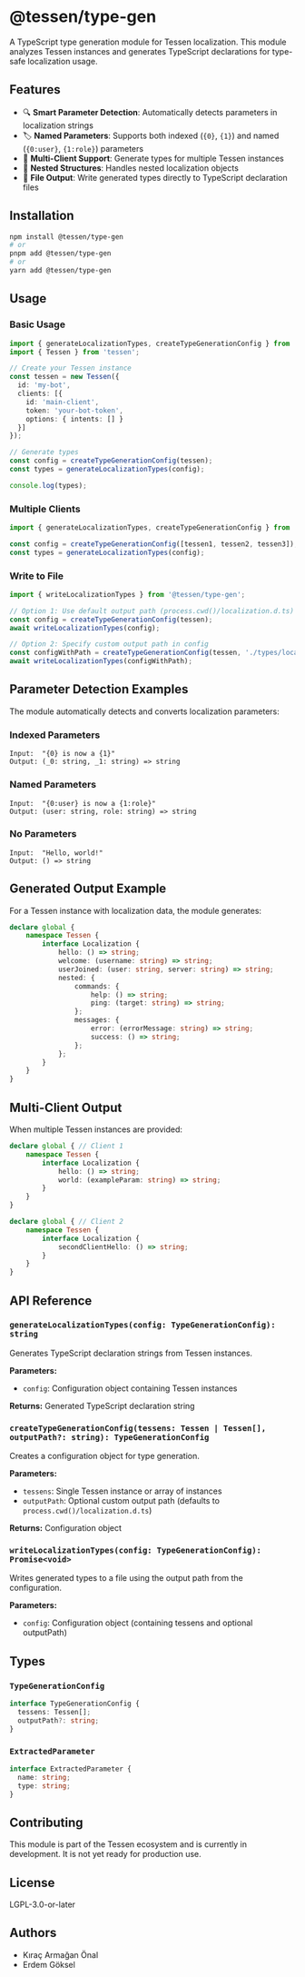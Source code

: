 # @tessen/type-gen

A TypeScript type generation module for Tessen localization. This module analyzes Tessen instances and generates TypeScript declarations for type-safe localization usage.

## Features

- 🔍 **Smart Parameter Detection**: Automatically detects parameters in localization strings
- 🏷️ **Named Parameters**: Supports both indexed (`{0}`, `{1}`) and named (`{0:user}`, `{1:role}`) parameters
- 🔗 **Multi-Client Support**: Generate types for multiple Tessen instances
- 📁 **Nested Structures**: Handles nested localization objects
- 💾 **File Output**: Write generated types directly to TypeScript declaration files

## Installation

```bash
npm install @tessen/type-gen
# or
pnpm add @tessen/type-gen
# or
yarn add @tessen/type-gen
```

## Usage

### Basic Usage

```typescript
import { generateLocalizationTypes, createTypeGenerationConfig } from '@tessen/type-gen';
import { Tessen } from 'tessen';

// Create your Tessen instance
const tessen = new Tessen({
  id: 'my-bot',
  clients: [{
    id: 'main-client',
    token: 'your-bot-token',
    options: { intents: [] }
  }]
});

// Generate types
const config = createTypeGenerationConfig(tessen);
const types = generateLocalizationTypes(config);

console.log(types);
```

### Multiple Clients

```typescript
import { generateLocalizationTypes, createTypeGenerationConfig } from '@tessen/type-gen';

const config = createTypeGenerationConfig([tessen1, tessen2, tessen3]);
const types = generateLocalizationTypes(config);
```

### Write to File

```typescript
import { writeLocalizationTypes } from '@tessen/type-gen';

// Option 1: Use default output path (process.cwd()/localization.d.ts)
const config = createTypeGenerationConfig(tessen);
await writeLocalizationTypes(config);

// Option 2: Specify custom output path in config
const configWithPath = createTypeGenerationConfig(tessen, './types/localization.d.ts');
await writeLocalizationTypes(configWithPath);
```

## Parameter Detection Examples

The module automatically detects and converts localization parameters:

### Indexed Parameters
```
Input:  "{0} is now a {1}"
Output: (_0: string, _1: string) => string
```

### Named Parameters
```
Input:  "{0:user} is now a {1:role}"
Output: (user: string, role: string) => string
```

### No Parameters
```
Input:  "Hello, world!"
Output: () => string
```

## Generated Output Example

For a Tessen instance with localization data, the module generates:

```typescript
declare global {
    namespace Tessen {
        interface Localization {
            hello: () => string;
            welcome: (username: string) => string;
            userJoined: (user: string, server: string) => string;
            nested: {
                commands: {
                    help: () => string;
                    ping: (target: string) => string;
                };
                messages: {
                    error: (errorMessage: string) => string;
                    success: () => string;
                };
            };
        }
    }
}
```

## Multi-Client Output

When multiple Tessen instances are provided:

```typescript
declare global { // Client 1
    namespace Tessen {
        interface Localization {
            hello: () => string;
            world: (exampleParam: string) => string;
        }
    }
}

declare global { // Client 2
    namespace Tessen {
        interface Localization {
            secondClientHello: () => string;
        }
    }
}
```

## API Reference

### `generateLocalizationTypes(config: TypeGenerationConfig): string`

Generates TypeScript declaration strings from Tessen instances.

**Parameters:**
- `config`: Configuration object containing Tessen instances

**Returns:** Generated TypeScript declaration string

### `createTypeGenerationConfig(tessens: Tessen | Tessen[], outputPath?: string): TypeGenerationConfig`

Creates a configuration object for type generation.

**Parameters:**
- `tessens`: Single Tessen instance or array of instances
- `outputPath`: Optional custom output path (defaults to `process.cwd()/localization.d.ts`)

**Returns:** Configuration object

### `writeLocalizationTypes(config: TypeGenerationConfig): Promise<void>`

Writes generated types to a file using the output path from the configuration.

**Parameters:**
- `config`: Configuration object (containing tessens and optional outputPath)

## Types

### `TypeGenerationConfig`

```typescript
interface TypeGenerationConfig {
  tessens: Tessen[];
  outputPath?: string;
}
```

### `ExtractedParameter`

```typescript
interface ExtractedParameter {
  name: string;
  type: string;
}
```

## Contributing

This module is part of the Tessen ecosystem and is currently in development. It is not yet ready for production use.

## License

LGPL-3.0-or-later

## Authors

- Kıraç Armağan Önal
- Erdem Göksel
